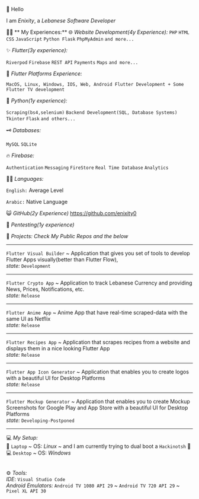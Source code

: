 :wave: Hello

I am *Enixity*, a *Lebanese Software Developer*

👩‍💻 ** My Experiences:**
🌐  *Website Development(4y Experience):*
`PHP` 
`HTML`
`CSS`
`JavaScript`
`Python Flask`
`PhpMyAdmin`
`and more...`

✨ *Flutter(3y experience):*

`Riverpod`
`Firebase`
`REST API`
`Payments` 
`Maps`
`and more...`

📱  *Flutter Platforms Experience:*

`MacOS, Linux, Windows, IOS, Web, Android Flutter Development + Some Flutter TV development`

🐍 *Python(1y experience):*

`Scraping(bs4,selenium)`
`Backend Development(SQL, Database Systems)`
`Tkinter`
`Flask`
`and others...`

🗝 *Databases:*

`MySQL` 
`SQLite`

🔥 *Firebase:* 

`Authentication` 
`Messaging` 
`FireStore`
`Real Time Database`
`Analytics`

👨‍🏫 *Languages:*

`English:` Average Level

`Arabic:` Native Language

😺 *GitHub(2y Experience)*
https://github.com/enixity0

🔐 *Pentesting(1y experience)*

📂 *Projects:*
*Check My Public Repos and the below*

<hr>

`Flutter Visual Builder` ~ Application that gives you set of tools to develop Flutter Apps visually(better than Flutter Flow),
<br>*state:* `Development`

<hr>

`Flutter Crypto App` ~  Application to track Lebanese Currency and providing News, Prices, Notifications, etc. 
<br>*state:* `Release`

<hr>

`Flutter Anime App` ~ Anime App that have real-time scraped-data with the same UI as Netflix
<br>*state:* `Release`

<hr>

`Flutter Recipes App` ~ Application that scrapes recipes from a website and displays them in a nice looking Flutter App
<br>*state:* `Release`

<hr>

`Flutter App Icon Generator` ~ Application that enables you to create logos with a beautiful UI for Desktop Platforms
<br>*state:* `Release`

<hr>

`Flutter Mockup Generator` ~ Application that enables you to create Mockup Screenshots for Google Play and App Store with a beautiful UI for Desktop Platforms
<br>*state:* `Developing-Postponed`

<hr>


💻 *My Setup:*
<br>
🐧 `Laptop` ~ OS: *Linux* ~ and I am currently trying to dual boot a `Hackinotsh` :green_apple:<br>
💻 `Desktop` ~ OS: *Windows*
<br>

<br>⚙ *Tools:*<br>
*IDE*: `Visual Studio Code`<br>
*Android Emulators:* `Android TV 1080 API 29` ~ `Android TV 720 API 29` ~ `Pixel XL API 30`<br>
